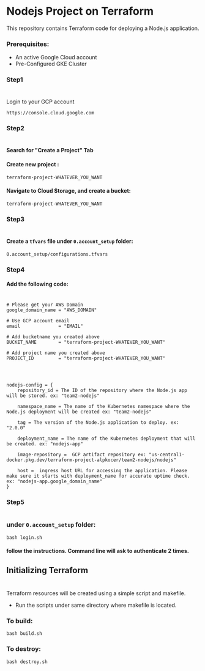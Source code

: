 
# Nodejs Project on Terraform


This repository contains Terraform code for deploying a Node.js application.

### Prerequisites:

* An active Google Cloud account
* Pre-Configured GKE Cluster



### Step1
#

Login to your GCP account
```
https://console.cloud.google.com
```

### Step2
#
#### Search for "Create a Project" Tab
#### Create new project :

```
terraform-project-WHATEVER_YOU_WANT
```

#### Navigate to Cloud Storage, and create a bucket: 
```
terraform-project-WHATEVER_YOU_WANT 
```

### Step3
#
#### Create a `tfvars` file under `0.account_setup` folder:
```
0.account_setup/configurations.tfvars
```

### Step4
#### Add the following code:
#
```
# Please get your AWS Domain
google_domain_name = "AWS_DOMAIN"

# Use GCP account email
email              = "EMAIL"

# Add bucketname you created above
BUCKET_NAME        = "terraform-project-WHATEVER_YOU_WANT"

# Add project name you created above
PROJECT_ID         = "terraform-project-WHATEVER_YOU_WANT" 




nodejs-config = {
    repository_id = The ID of the repository where the Node.js app will be stored. ex: "team2-nodejs"

    namespace_name = The name of the Kubernetes namespace where the Node.js deployment will be created ex: "team2-nodejs"

    tag = The version of the Node.js application to deploy. ex: "2.0.0"

    deployment_name = The name of the Kubernetes deployment that will be created. ex: "nodejs-app"

    image-repository =  GCP artifact repository ex: "us-central1-docker.pkg.dev/terraform-project-alpkocer/team2-nodejs/nodejs"  

    host =  ingress host URL for accessing the application. Please make sure it starts with deployment_name for accurate uptime check. ex: "nodejs-app.google_domain_name"
}

```

### Step5
#
### under `0.account_setup` folder:

```
bash login.sh 
```
#### follow the instructions. Command line will ask to authenticate 2 times.



## Initializing Terraform
#

Terraform resources will be created using a simple script and makefile.

* Run the scripts under same directory where makefile is located.

### To build:

```
bash build.sh
```

### To destroy:

```
bash destroy.sh
```






